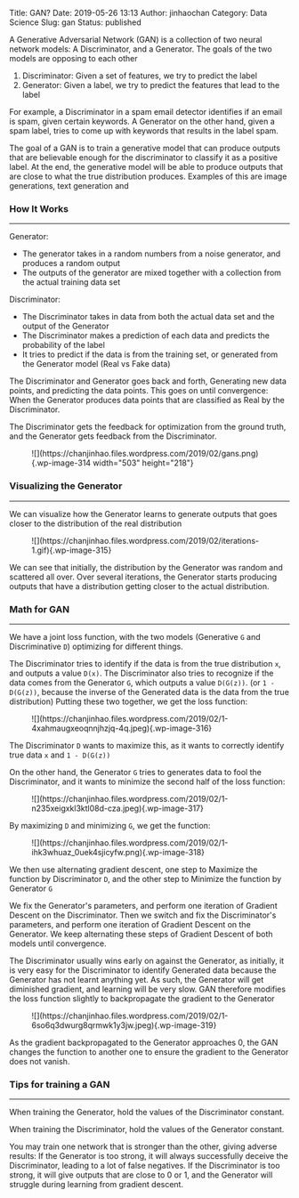 Title: GAN?
Date: 2019-05-26 13:13
Author: jinhaochan
Category: Data Science
Slug: gan
Status: published

<!-- wp:paragraph -->

A Generative Adversarial Network (GAN) is a collection of two neural network models: A Discriminator, and a Generator. The goals of the two models are opposing to each other

<!-- /wp:paragraph -->

<!-- wp:list {"ordered":true} -->

1.  Discriminator: Given a set of features, we try to predict the label
2.  Generator: Given a label, we try to predict the features that lead to the label

<!-- /wp:list -->

<!-- wp:paragraph -->

For example, a Discriminator in a spam email detector identifies if an email is spam, given certain keywords. A Generator on the other hand, given a spam label, tries to come up with keywords that results in the label spam.

<!-- /wp:paragraph -->

<!-- wp:paragraph -->

The goal of a GAN is to train a generative model that can produce outputs that are believable enough for the discriminator to classify it as a positive label. At the end, the generative model will be able to produce outputs that are close to what the true distribution produces. Examples of this are image generations, text generation and

<!-- /wp:paragraph -->

<!-- wp:heading {"level":3} -->

### How It Works

<!-- /wp:heading -->

<!-- wp:separator -->

------------------------------------------------------------------------

<!-- /wp:separator -->

</p>
<!-- wp:paragraph -->

Generator:

<!-- /wp:paragraph -->

<!-- wp:list -->

-   The generator takes in a random numbers from a noise generator, and produces a random output
-   The outputs of the generator are mixed together with a collection from the actual training data set

<!-- /wp:list -->

<!-- wp:paragraph -->

Discriminator:

<!-- /wp:paragraph -->

<!-- wp:list -->

-   The Discriminator takes in data from both the actual data set and the output of the Generator
-   The Discriminator makes a prediction of each data and predicts the probability of the label
-   It tries to predict if the data is from the training set, or generated from the Generator model (Real vs Fake data)

<!-- /wp:list -->

<!-- wp:paragraph -->

The Discriminator and Generator goes back and forth, Generating new data points, and predicting the data points. This goes on until convergence: When the Generator produces data points that are classified as Real by the Discriminator.

<!-- /wp:paragraph -->

<!-- wp:paragraph -->

The Discriminator gets the feedback for optimization from the ground truth, and the Generator gets feedback from the Discriminator.

<!-- /wp:paragraph -->

<!-- wp:image {"id":314,"align":"center","width":503,"height":218} -->

<div class="wp-block-image">

<figure class="aligncenter is-resized">
![](https://chanjinhao.files.wordpress.com/2019/02/gans.png){.wp-image-314 width="503" height="218"}
</figure>

</div>

<!-- /wp:image -->

<!-- wp:heading {"level":3} -->

### Visualizing the Generator

<!-- /wp:heading -->

<!-- wp:separator -->

------------------------------------------------------------------------

<!-- /wp:separator -->

</p>
<!-- wp:paragraph -->

We can visualize how the Generator learns to generate outputs that goes closer to the distribution of the real distribution

<!-- /wp:paragraph -->

<!-- wp:image {"id":315} -->

<figure class="wp-block-image">
![](https://chanjinhao.files.wordpress.com/2019/02/iterations-1.gif){.wp-image-315}

</figure>
<!-- /wp:image -->

<!-- wp:paragraph -->

We can see that initially, the distribution by the Generator was random and scattered all over. Over several iterations, the Generator starts producing outputs that have a distribution getting closer to the actual distribution.

<!-- /wp:paragraph -->

<!-- wp:heading {"level":3} -->

### Math for GAN

<!-- /wp:heading -->

<!-- wp:separator -->

------------------------------------------------------------------------

<!-- /wp:separator -->

</p>
<!-- wp:paragraph -->

We have a joint loss function, with the two models (Generative `G` and Discriminative `D`) optimizing for different things.

<!-- /wp:paragraph -->

<!-- wp:paragraph -->

The Discriminator tries to identify if the data is from the true distribution `x`, and outputs a value `D(x)`. The Discriminator also tries to recognize if the data comes from the Generator `G`, which outputs a value `D(G(z))`. (or `1 - D(G(z))`, because the inverse of the Generated data is the data from the true distribution) Putting these two together, we get the loss function:

<!-- /wp:paragraph -->

<!-- wp:image {"id":316,"align":"center"} -->

<div class="wp-block-image">

<figure class="aligncenter">
![](https://chanjinhao.files.wordpress.com/2019/02/1-4xahmaugxeoqnnjhzjq-4q.jpeg){.wp-image-316}
</figure>

</div>

<!-- /wp:image -->

<!-- wp:paragraph -->

The Discriminator `D` wants to maximize this, as it wants to correctly identify true data `x` and `1 - D(G(z))`

<!-- /wp:paragraph -->

<!-- wp:paragraph -->

On the other hand, the Generator `G` tries to generates data to fool the Discriminator, and it wants to minimize the second half of the loss function:

<!-- /wp:paragraph -->

<!-- wp:image {"id":317,"align":"center"} -->

<div class="wp-block-image">

<figure class="aligncenter">
![](https://chanjinhao.files.wordpress.com/2019/02/1-n235xeigxkl3ktl08d-cza.jpeg){.wp-image-317}
</figure>

</div>

<!-- /wp:image -->

<!-- wp:paragraph -->

By maximizing `D` and minimizing `G`, we get the function:

<!-- /wp:paragraph -->

<!-- wp:image {"id":318} -->

<figure class="wp-block-image">
![](https://chanjinhao.files.wordpress.com/2019/02/1-ihk3whuaz_0uek4sjicyfw.png){.wp-image-318}

</figure>
<!-- /wp:image -->

<!-- wp:paragraph -->

We then use alternating gradient descent, one step to Maximize the function by Discriminator `D`, and the other step to Minimize the function by Generator `G`

<!-- /wp:paragraph -->

<!-- wp:paragraph -->

We fix the Generator's parameters, and perform one iteration of Gradient Descent on the Discriminator. Then we switch and fix the Discriminator's parameters, and perform one iteration of Gradient Descent on the Generator. We keep alternating these steps of Gradient Descent of both models until convergence.

<!-- /wp:paragraph -->

<!-- wp:paragraph -->

The Discriminator usually wins early on against the Generator, as initially, it is very easy for the Discriminator to identify Generated data because the Generator has not learnt anything yet. As such, the Generator will get diminished gradient, and learning will be very slow. GAN therefore modifies the loss function slightly to backpropagate the gradient to the Generator

<!-- /wp:paragraph -->

<!-- wp:image {"id":319} -->

<figure class="wp-block-image">
![](https://chanjinhao.files.wordpress.com/2019/02/1-6so6q3dwurg8qrmwk1y3jw.jpeg){.wp-image-319}

</figure>
<!-- /wp:image -->

<!-- wp:paragraph -->

As the gradient backpropagated to the Generator approaches 0, the GAN changes the function to another one to ensure the gradient to the Generator does not vanish.

<!-- /wp:paragraph -->

<!-- wp:heading {"level":3} -->

### Tips for training a GAN

<!-- /wp:heading -->

<!-- wp:separator -->

------------------------------------------------------------------------

<!-- /wp:separator -->

</p>
<!-- wp:paragraph -->

When training the Generator, hold the values of the Discriminator constant.

<!-- /wp:paragraph -->

<!-- wp:paragraph -->

When training the Discriminator, hold the values of the Generator constant.

<!-- /wp:paragraph -->

<!-- wp:paragraph -->

You may train one network that is stronger than the other, giving adverse results: If the Generator is too strong, it will always successfully deceive the Discriminator, leading to a lot of false negatives. If the Discriminator is too strong, it will give outputs that are close to 0 or 1, and the Generator will struggle during learning from gradient descent.  

<!-- /wp:paragraph -->
